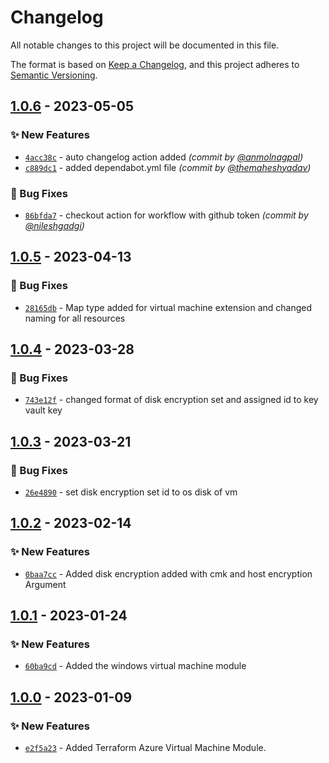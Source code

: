 # Changelog
All notable changes to this project will be documented in this file.

The format is based on [Keep a Changelog](https://keepachangelog.com/en/1.0.0/),
and this project adheres to [Semantic Versioning](https://semver.org/spec/v2.0.0.html).

## [1.0.6] - 2023-05-05
### :sparkles: New Features
- [`4acc38c`](https://github.com/clouddrove/terraform-azure-virtual-machine/commit/4acc38c0f994e74f2baf2363e17169a83ff8433d) - auto changelog action added *(commit by [@anmolnagpal](https://github.com/anmolnagpal))*
- [`c889dc1`](https://github.com/clouddrove/terraform-azure-virtual-machine/commit/c889dc19ef17c34fccfefe8311570067bd6bd65d) - added dependabot.yml file *(commit by [@themaheshyadav](https://github.com/themaheshyadav))*

### :bug: Bug Fixes
- [`86bfda7`](https://github.com/clouddrove/terraform-azure-virtual-machine/commit/86bfda7ac4ce9a178cba0f3ff474bf57c4b99a59) - checkout action for workflow with github token *(commit by [@nileshgadgi](https://github.com/nileshgadgi))*


## [1.0.5] - 2023-04-13
### :bug: Bug Fixes
- [`28165db`](https://github.com/clouddrove/terraform-azure-virtual-machine/commit/28165db28e0687d0d56e78fa119201f1e67106d4) - Map type added for virtual machine extension and changed naming for all resources

## [1.0.4] - 2023-03-28
### :bug: Bug Fixes
- [`743e12f`](https://github.com/clouddrove/terraform-azure-virtual-machine/commit/743e12f4e58923e198d9ec224e15459b136d12ea) - changed format of disk encryption set and assigned id to key vault key

## [1.0.3] - 2023-03-21
### :bug: Bug Fixes
- [`26e4890`](https://github.com/clouddrove/terraform-azure-virtual-machine/commit/26e4890e47d60cd6ba49e62cc6398228a357d4ce) - set disk encryption set id to os disk of vm

## [1.0.2] - 2023-02-14
### :sparkles: New Features
- [`0baa7cc`](https://github.com/clouddrove/terraform-azure-virtual-machine/commit/0baa7ccd9b6243bbcd910894aae28f1771cbd303) - Added disk encryption added with cmk and host encryption Argument 

## [1.0.1] - 2023-01-24
### :sparkles: New Features
- [`60ba9cd`](https://github.com/clouddrove/terraform-azure-virtual-machine/commit/60ba9cd773b151534288505a7a1044ff14ceb986) - Added the windows virtual machine module

## [1.0.0] - 2023-01-09
### :sparkles: New Features
- [`e2f5a23`](https://github.com/clouddrove/terraform-azure-virtual-machine/commit/e2f5a23ff7b3cfb2ef7d9cdcae9dace9e0e21135) - Added Terraform Azure Virtual Machine Module.



[1.0.0]: https://github.com/clouddrove/terraform-azure-virtual-machine/compare/1.0.0...master
[1.0.1]: https://github.com/clouddrove/terraform-azure-virtual-machine/compare/1.0.0...1.0.1
[1.0.2]: https://github.com/clouddrove/terraform-azure-virtual-machine/compare/1.0.1...1.0.2
[1.0.3]: https://github.com/clouddrove/terraform-azure-virtual-machine/compare/1.0.3...1.0.4
[1.0.4]: https://github.com/clouddrove/terraform-azure-virtual-machine/compare/1.0.3...1.0.4
[1.0.5]: https://github.com/clouddrove/terraform-azure-virtual-machine/compare/1.0.4...1.0.5

[1.0.6]: https://github.com/clouddrove/terraform-azure-virtual-machine/compare/1.0.5...1.0.6